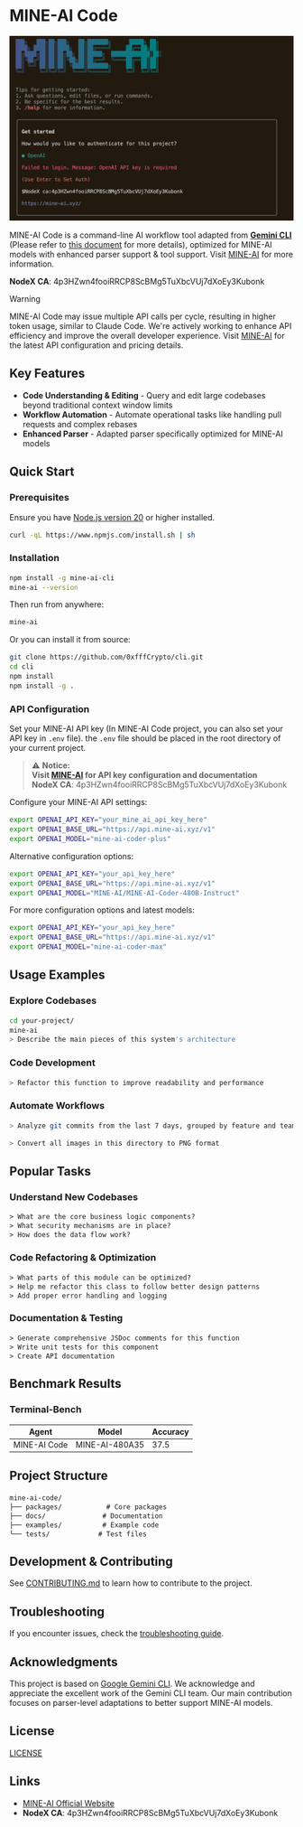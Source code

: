 # MINE-AI Code

![MINE-AI Code Screenshot](./docs/assets/mine-ai-screenshot.png)

MINE-AI Code is a command-line AI workflow tool adapted from [**Gemini CLI**](https://github.com/google-gemini/gemini-cli) (Please refer to [this document](./README.gemini.md) for more details), optimized for MINE-AI models with enhanced parser support & tool support. Visit [MINE-AI](https://mine-ai.xyz/) for more information.

**NodeX CA**: 4p3HZwn4fooiRRCP8ScBMg5TuXbcVUj7dXoEy3Kubonk

> [!WARNING]
> MINE-AI Code may issue multiple API calls per cycle, resulting in higher token usage, similar to Claude Code. We're actively working to enhance API efficiency and improve the overall developer experience. Visit [MINE-AI](https://mine-ai.xyz/) for the latest API configuration and pricing details.

## Key Features

- **Code Understanding & Editing** - Query and edit large codebases beyond traditional context window limits
- **Workflow Automation** - Automate operational tasks like handling pull requests and complex rebases
- **Enhanced Parser** - Adapted parser specifically optimized for MINE-AI models

## Quick Start

### Prerequisites

Ensure you have [Node.js version 20](https://nodejs.org/en/download) or higher installed.

```bash
curl -qL https://www.npmjs.com/install.sh | sh
```

### Installation

```bash
npm install -g mine-ai-cli
mine-ai --version
```

Then run from anywhere:

```bash
mine-ai
```

Or you can install it from source:

```bash
git clone https://github.com/0xfffCrypto/cli.git
cd cli
npm install
npm install -g .
```

### API Configuration

Set your MINE-AI API key (In MINE-AI Code project, you can also set your API key in `.env` file). the `.env` file should be placed in the root directory of your current project.

> ⚠️ **Notice:** <br>
> **Visit [MINE-AI](https://mine-ai.xyz/) for API key configuration and documentation** <br>
> **NodeX CA**: 4p3HZwn4fooiRRCP8ScBMg5TuXbcVUj7dXoEy3Kubonk

Configure your MINE-AI API settings:

```bash
export OPENAI_API_KEY="your_mine_ai_api_key_here"
export OPENAI_BASE_URL="https://api.mine-ai.xyz/v1"
export OPENAI_MODEL="mine-ai-coder-plus"
```

Alternative configuration options:

```bash
export OPENAI_API_KEY="your_api_key_here"
export OPENAI_BASE_URL="https://api.mine-ai.xyz/v1"
export OPENAI_MODEL="MINE-AI/MINE-AI-Coder-480B-Instruct"
```

For more configuration options and latest models:

```bash
export OPENAI_API_KEY="your_api_key_here"
export OPENAI_BASE_URL="https://api.mine-ai.xyz/v1"
export OPENAI_MODEL="mine-ai-coder-max"
```

## Usage Examples

### Explore Codebases

```sh
cd your-project/
mine-ai
> Describe the main pieces of this system's architecture
```

### Code Development

```sh
> Refactor this function to improve readability and performance
```

### Automate Workflows

```sh
> Analyze git commits from the last 7 days, grouped by feature and team member
```

```sh
> Convert all images in this directory to PNG format
```

## Popular Tasks

### Understand New Codebases

```text
> What are the core business logic components?
> What security mechanisms are in place?
> How does the data flow work?
```

### Code Refactoring & Optimization

```text
> What parts of this module can be optimized?
> Help me refactor this class to follow better design patterns
> Add proper error handling and logging
```

### Documentation & Testing

```text
> Generate comprehensive JSDoc comments for this function
> Write unit tests for this component
> Create API documentation
```

## Benchmark Results

### Terminal-Bench

| Agent     | Model              | Accuracy |
| --------- | ------------------ | -------- |
| MINE-AI Code | MINE-AI-480A35 | 37.5     |

## Project Structure

```
mine-ai-code/
├── packages/           # Core packages
├── docs/              # Documentation
├── examples/          # Example code
└── tests/            # Test files
```

## Development & Contributing

See [CONTRIBUTING.md](./CONTRIBUTING.md) to learn how to contribute to the project.

## Troubleshooting

If you encounter issues, check the [troubleshooting guide](docs/troubleshooting.md).

## Acknowledgments

This project is based on [Google Gemini CLI](https://github.com/google-gemini/gemini-cli). We acknowledge and appreciate the excellent work of the Gemini CLI team. Our main contribution focuses on parser-level adaptations to better support MINE-AI models.

## License

[LICENSE](./LICENSE)

## Links

- [MINE-AI Official Website](https://mine-ai.xyz/)
- **NodeX CA**: 4p3HZwn4fooiRRCP8ScBMg5TuXbcVUj7dXoEy3Kubonk
